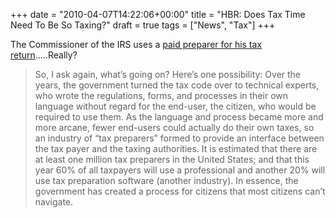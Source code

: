 +++
date = "2010-04-07T14:22:06+00:00"
title = "HBR: Does Tax Time Need To Be So Taxing?"
draft = true
tags = ["News", "Tax"]
+++

The Commissioner of the IRS uses a [paid preparer for his tax return](http://blogs.hbr.org/ashkenas/2010/04/does-tax-time-need-to-be-so-ta.html)…..Really?

> So, I ask again, what’s going on? Here’s one possibility: Over the years, the government turned the tax code over to technical experts, who wrote the regulations, forms, and processes in their own language without regard for the end-user, the citizen, who would be required to use them. As the language and process became more and more arcane, fewer end-users could actually do their own taxes, so an industry of “tax preparers” formed to provide an interface between the tax payer and the taxing authorities. It is estimated that there are at least one million tax preparers in the United States; and that this year 60% of all taxpayers will use a professional and another 20% will use tax preparation software (another industry). In essence, the government has created a process for citizens that most citizens can’t navigate.